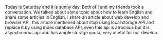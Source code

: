 Today is Saturday and it is sunny day. Both of I and my friends took a conversation. We talked about some topic about how to learn English and share some articles in English, I share an article about web develop and browser API, this article mentioned about stop using local storage API and replace it by using index database API, even this api is atrocious but it is asynchronous api and has ample storage quota, very useful for our develop.
